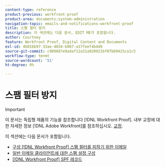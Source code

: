 ```yaml
---
content-type: reference
product-previous: workfront-proof
product-area: documents;system-administration
navigation-topic: emails-and-notifications-workfront-proof
title: 스팸 필터 방지
description: 이 섹션에는 다음 문서, EDIT ME가 포함됩니다.
author: Courtney
feature: Workfront Proof, Digital Content and Documents
exl-id: 4b01bb97-33ae-4034-b087-a37feef4b4d9
source-git-commit: c989687e9adaf12a31a920921bf8fb69425ca1c5
workflow-type: tm+mt
source-wordcount: '51'
ht-degree: 0%

---
```


# 스팸 필터 방지

>[!IMPORTANT]
>
>이 문서는 독립형 제품의 기능을 참조합니다 [!DNL Workfront Proof]. 내부 교정에 대한 자세한 정보 [!DNL Adobe Workfront]를 참조하십시오. [교정](../../../review-and-approve-work/proofing/proofing.md).

이 섹션에는 다음 문서가 포함됩니다.

* [구성 [!DNL Workfront Proof] 스팸 필터를 피하기 위한 이메일](../../../workfront-proof/wp-emailsntfctns/avoiding-spam-filters/configure-wp-emails-avoid-spam-filters.md)
* [일반 이메일 클라이언트에 대한 스팸 설정 구성](../../../workfront-proof/wp-emailsntfctns/avoiding-spam-filters/configure-spam-settings-clients.md)
* [[!DNL Workfront Proof] SPF 레코드](../../../workfront-proof/wp-emailsntfctns/avoiding-spam-filters/wp-spf-records.md)

